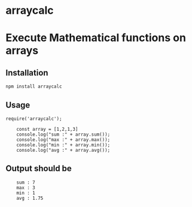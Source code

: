 # arraycalc

Execute Mathematical functions on arrays
=========

## Installation

  `npm install arraycalc`

## Usage

```
require('arraycalc');

    const array = [1,2,1,3]
    console.log("sum :" + array.sum());
    console.log("max :" + array.max());
    console.log("min :" + array.min());
    console.log("avg :" + array.avg());

```
## Output should be 

```
    sum : 7
    max : 3
    min : 1
    avg : 1.75
```

